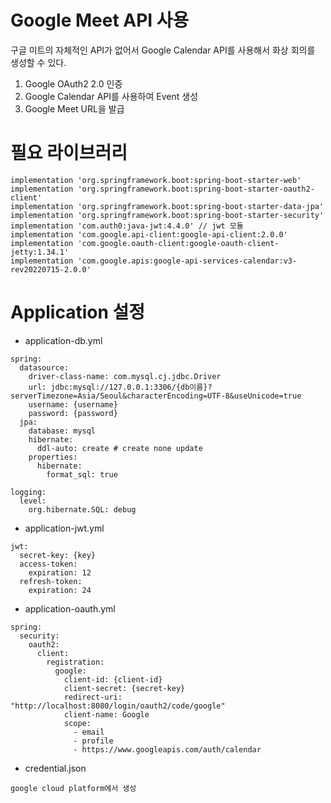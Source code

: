 # Google Meet API 사용

구글 미트의 자체적인 API가 없어서 Google Calendar API를 사용해서 화상 회의를 생성할 수 있다.

1. Google OAuth2 2.0 인증
2. Google Calendar API를 사용하여 Event 생성
3. Google Meet URL을 발급

# 필요 라이브러리
```
implementation 'org.springframework.boot:spring-boot-starter-web'
implementation 'org.springframework.boot:spring-boot-starter-oauth2-client'
implementation 'org.springframework.boot:spring-boot-starter-data-jpa'
implementation 'org.springframework.boot:spring-boot-starter-security'
implementation 'com.auth0:java-jwt:4.4.0' // jwt 모듈
implementation 'com.google.api-client:google-api-client:2.0.0'
implementation 'com.google.oauth-client:google-oauth-client-jetty:1.34.1'
implementation 'com.google.apis:google-api-services-calendar:v3-rev20220715-2.0.0'
```

# Application 설정

- application-db.yml
```
spring:
  datasource:
    driver-class-name: com.mysql.cj.jdbc.Driver
    url: jdbc:mysql://127.0.0.1:3306/{db이름}?serverTimezone=Asia/Seoul&characterEncoding=UTF-8&useUnicode=true
    username: {username}
    password: {password}
  jpa:
    database: mysql
    hibernate:
      ddl-auto: create # create none update
    properties:
      hibernate:
        format_sql: true

logging:
  level:
    org.hibernate.SQL: debug
```

- application-jwt.yml
```
jwt:
  secret-key: {key}
  access-token:
    expiration: 12
  refresh-token:
    expiration: 24
```

- application-oauth.yml
```
spring:
  security:
    oauth2:
      client:
        registration:
          google:
            client-id: {client-id}
            client-secret: {secret-key}
            redirect-uri: "http://localhost:8080/login/oauth2/code/google"
            client-name: Google
            scope:
              - email
              - profile
              - https://www.googleapis.com/auth/calendar
```

- credential.json
```
google cloud platform에서 생성
```
